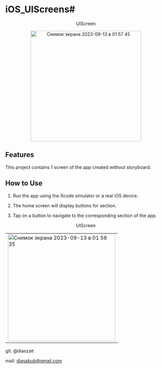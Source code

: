 # iOS_UIScreens# 
<p align="center">UIScreen</p> 
<p align="center">
  <img width="346" alt="Снимок экрана 2023-09-13 в 01 57 45" src="https://github.com/diaszait/iOS_UIScreens/assets/142406959/cbf45c81-014c-465f-89fc-507ae44efaa0">

</p>

## Features
This project contains 1 screen of the app created without storyboard.


## How to Use

1. Run the app using the Xcode simulator or a real iOS device.

2. The home screen will display buttons for  section.

3. Tap on a button to navigate to the corresponding section of the app.
<p align="center">UIScreen</p>
<table align="center">
  <tr>
   
  </tr>
  <tr>
<td><img width="336" alt="Снимок экрана 2023-09-13 в 01 58 35" src="https://github.com/diaszait/iOS_UIScreens/assets/142406959/3cd4729a-6508-40a1-be59-937032161342">
 </tr>
</table>

git: @diaszait

mail: diasabub@gmail.com
